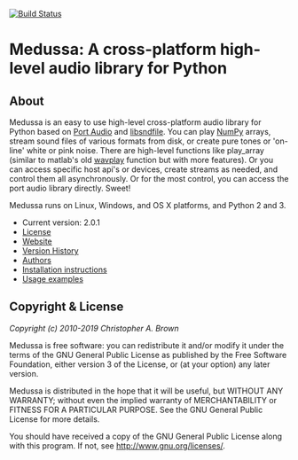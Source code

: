 [![Build Status](https://travis-ci.org/cbrown1/medussa.svg?branch=master)](https://travis-ci.org/cbrown1/medussa)

# Medussa: A cross-platform high-level audio library for Python

## About

Medussa is an easy to use high-level cross-platform audio library for Python
based on [Port Audio](http://www.portaudio.com/) and [libsndfile](http://www.mega-nerd.com/libsndfile/). You can play [NumPy](https://numpy.org/) arrays, stream sound
files of various formats from disk, or create pure tones or 'on-line' white
or pink noise. There are high-level functions like play_array (similar to
matlab's old [wavplay](https://www.mathworks.com/matlabcentral/fileexchange/71798-wavplay/) function but with more features). Or you can access specific host api's or devices, create
streams as needed, and control them all asynchronously. Or for the most
control, you can access the port audio library directly. Sweet!

Medussa runs on Linux, Windows, and OS X platforms, and Python 2 and 3. 

- Current version: 2.0.1
- [License](COPYING.md)
- [Website](https://github.com/cbrown1/medussa)
- [Version History](NEWS.md)
- [Authors](AUTHORS.md)
- [Installation instructions](INSTALL.md)
- [Usage examples](USAGE.md)


## Copyright & License

*Copyright (c) 2010-2019 Christopher A. Brown*

Medussa is free software: you can redistribute it and/or modify
it under the terms of the GNU General Public License as published by
the Free Software Foundation, either version 3 of the License, or
(at your option) any later version.

Medussa is distributed in the hope that it will be useful,
but WITHOUT ANY WARRANTY; without even the implied warranty of
MERCHANTABILITY or FITNESS FOR A PARTICULAR PURPOSE.  See the
GNU General Public License for more details.

You should have received a copy of the GNU General Public License
along with this program.  If not, see http://www.gnu.org/licenses/.


